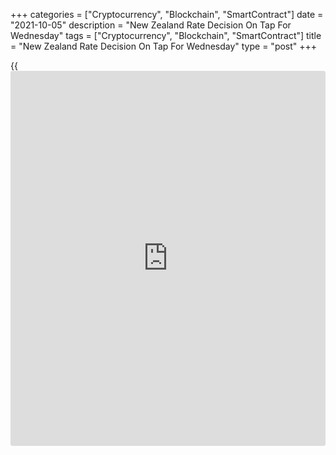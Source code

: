 +++
categories = ["Cryptocurrency", "Blockchain", "SmartContract"]
date = "2021-10-05"
description = "New Zealand Rate Decision On Tap For Wednesday"
tags = ["Cryptocurrency", "Blockchain", "SmartContract"]
title = "New Zealand Rate Decision On Tap For Wednesday"
type = "post"
+++

{{<iframe id="large-banner" src="https://www.bounty.group/#slide=6.0" width="100%" height="600" scrolling="no" style="border: 0px solid rgb(216, 221, 230); border-radius: 3px;">}}

The Reserve Bank of New Zealand will wrap up its monetary [policy](https://www.fintechee.com/policy/) meeting
on Wednesday and then announce its decision on interest rates,
headlining a busy day for Asia-Pacific economic activity. The RBNZ is
expected to hike its benchmark lending rate by 25 basis points, from
0.25 percent to 0.50 percent.

South Korea will release September figures for consumer prices, with
forecasts suggesting an increase of 0.25 percent on month and 2.25
percent on year. That's down from 0.6 percent on month and 2.6 percent
on year in August.

Taiwan will provide September numbers for consumer and wholesale prices.
In August, Inflation was up 0.31 percent on month and 2.36 percent on
year, while wholesale prices spiked an annual 11.88 percent.

Hong Kong will see September results for its private sector PMI from
Markit Economics, with forecasts suggesting a score of 52.3 - down from
53.3 in August.

Australia will see the September inflation forecast from TD Securities
and the Melbourne Institute; in August, inflation was pegged at 0.5
percent higher on month.

Finally, the [markets][1] in China remain closed for the National Day
holiday; they return to action on Friday.

For comments and feedback [contact](https://www.playgroundfx.com/contact/): editorial@rtt[news](https://www.letsplayfx.com/blog/forex-news-website/).com

[Economic News][2]

 **What parts of the world are seeing the best (and worst) economic
performances lately? Click[here][3] to check out our [Econ Scorecard][3]
and find out! See up-to-the-moment [ranking](https://www.playgroundfx.com/blog/crypto-exchange-ranking/)s for the best and worst
performers in [GDP][3], [unemployment rate][4], [inflation][5] and much
more.**

   1. www.rtt[news](https://www.letsplayfx.com/blog/forex-news-website/).com/Content/Markets.aspx
   2. www.rtt[news](https://www.letsplayfx.com/blog/forex-news-website/).com/Content/EconomicNews.aspx
   3. www.rtt[news](https://www.letsplayfx.com/blog/forex-news-website/).com/economic-scorecard/world-rank/GDP/highest-performance.aspx
   4. www.rtt[news](https://www.letsplayfx.com/blog/forex-news-website/).com/economic-scorecard/world-rank/unemployment-rate/lowest-performance.aspx
   5. www.rtt[news](https://www.letsplayfx.com/blog/forex-news-website/).com/economic-scorecard/world-rank/CPI/highest-performance.aspx